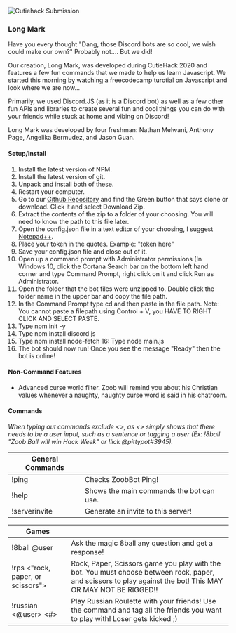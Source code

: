 ![Cutiehack Submission](https://cdn.discordapp.com/attachments/768155187625590784/774831519192842280/unknown.png)


### Long Mark

Have you every thought "Dang, those Discord bots are so cool, we wish could make our own?"  Probably not.... But we did! 

Our creation, Long Mark, was developed during CutieHack 2020 and features a few fun commands that we made to help us learn Javascript. We started this morning by watching a freecodecamp turotial on Javascript and look where we are now...

Primarily, we used Discord.JS (as it is a Discord bot) as well as a few other fun APIs and libraries to create several fun and cool things you can do with your friends while stuck at home and vibing on Discord!

Long Mark was developed by four freshman: Nathan Melwani, Anthony Page, Angelika Bermudez, and Jason Guan.

#### Setup/Install
 1. Install the latest version of NPM.
 2. Install the latest version of git.
 3. Unpack and install both of these. 
 4. Restart your computer.
 5. Go to our [Github Repository](https://github.com/NateM135/ZoobBot) and find the Green button that says clone or download. Click it and select Download Zip.
 6. Extract the contents of the zip to a folder of your choosing. You will need to know the path to this file later.
 7. Open the config.json file in a text editor of your choosing, I suggest [Notepad++](https://notepad-plus-plus.org/).
 8. Place your token in the quotes. Example: "token here"
 9. Save your config.json file and close out of it.
 10. Open up a command prompt with Administrator permissions (In Windows 10, click the Cortana Search bar on the bottom left hand corner and type Command Prompt, right click on it and click Run as Administrator. 
 11. Open the folder that the bot files were unzipped to. Double click the folder name in the upper bar and copy the file path. 
 12. In the Command Prompt type cd and then paste in the file path. Note: You cannot paste a filepath using Control + V, you HAVE TO RIGHT CLICK AND SELECT PASTE.
 13. Type npm init -y
 14. Type npm install discord.js
 15. Type npm install node-fetch
 16: Type node main.js
 14. The bot should now run! Once you see the message "Ready" then the bot is online!
 


#### Non-Command Features

 - Advanced curse world filter. Zoob will remind you about his Christian values whenever a naughty, naughty curse word is said in his chatroom.

#### Commands

*When typing out commands exclude <>, as <> simply shows that there needs to be a user input, such as a sentence or tagging a user (Ex: !8ball "Zoob Ball will win Hack Week"  or !lick @pittypot#3945).*

| General Commands| |
| -- |-- |
|!ping| Checks ZoobBot Ping!|
|!help| Shows the main commands the bot can use.|
|!serverinvite| Generate an invite to this server!|

|Games||
|--|--|
|!8ball @user| Ask the magic 8ball any question and get a response!|
|!rps <"rock, paper, or scissors">| Rock, Paper, Scissors game you play with the bot. You must choose between rock, paper, and scissors to play against the bot! This MAY OR MAY NOT BE RIGGED!!
|!russian <@user> <#> |Play Russian Roulette with your friends! Use the command and tag all the friends you want to play with! Loser gets kicked ;)










